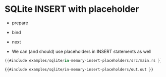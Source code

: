 # SQLite INSERT with placeholder

* prepare
* bind
* next

* We can (and should) use placeholders in INSERT statements as well

```rust
{{#include examples/sqlite/in-memory-insert-placeholders/src/main.rs }}
```

```
{{#include examples/sqlite/in-memory-insert-placeholders/out.out }}
```


